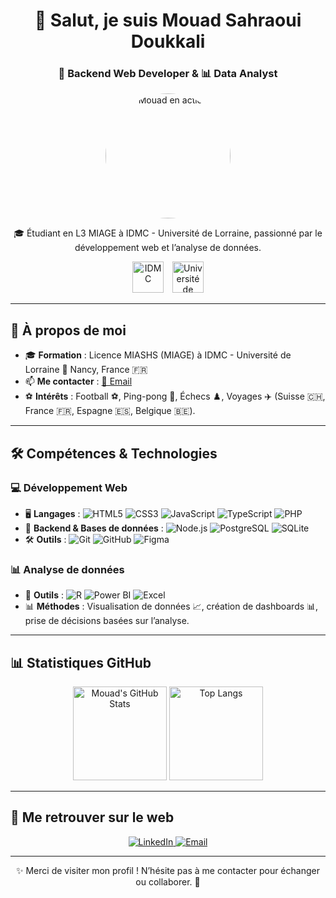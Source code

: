 <h1 align="center">👋 Salut, je suis Mouad Sahraoui Doukkali</h1>
<h3 align="center">🚀 Backend Web Developer & 📊 Data Analyst</h3>

<p align="center">
  <!-- Photo de profil style "data" choisie -->
  <img src="https://img.freepik.com/vecteurs-premium/homme-travaillant-ordinateur-portable-icone-illustration-travail-personnage-dessin-anime-mascotte-maison-concept-icone-personnes-isole_138676-1090.jpg" alt="Mouad en action" width="200" style="border-radius: 50%;"/>
</p>

<p align="center">
  🎓 Étudiant en L3 MIAGE à IDMC - Université de Lorraine, passionné par le développement web et l’analyse de données.
</p>

<!-- Logos IDMC et Université de Lorraine -->
<p align="center">
  <img src="https://www.google.com/url?sa=i&url=https%3A%2F%2Fformations.univ-lorraine.fr%2F34__idmc&psig=AOvVaw01Aa2OLo1CJam9awK2OfXw&ust=1742085292875000&source=images&cd=vfe&opi=89978449&ved=0CBQQjRxqFwoTCMjOucvriowDFQAAAAAdAAAAABAd" alt="IDMC" width="50" style="margin-right: 10px;"/>
  <img src="https://www.google.com/url?sa=i&url=https%3A%2F%2Fwww.facebook.com%2FUnivLorraine%2F%3Flocale%3Dfr_FR&psig=AOvVaw2QA5XaFfTDKyGpJFIZENMC&ust=1742085358784000&source=images&cd=vfe&opi=89978449&ved=0CBQQjRxqFwoTCNja8unriowDFQAAAAAdAAAAABAE" alt="Université de Lorraine" width="50"/>
</p>

---

## 🧐 À propos de moi 

- 🎓 **Formation** : Licence MIASHS (MIAGE) à IDMC - Université de Lorraine 📍 Nancy, France 🇫🇷
- 📫 **Me contacter** : [📧 Email](mailto:sahraouidoukkalimouad@gmail.com)
- ⚽ **Intérêts** : Football ⚽, Ping-pong 🏓, Échecs ♟️, Voyages ✈️ (Suisse 🇨🇭, France 🇫🇷, Espagne 🇪🇸, Belgique 🇧🇪).

---

## 🛠️ Compétences & Technologies 

### 💻 Développement Web 
- 🖥️ **Langages** : ![HTML5](https://img.shields.io/badge/-HTML5-E34F26?logo=html5&logoColor=white&style=for-the-badge) ![CSS3](https://img.shields.io/badge/-CSS3-1572B6?logo=css3&logoColor=white&style=for-the-badge) ![JavaScript](https://img.shields.io/badge/-JavaScript-F7DF1E?logo=javascript&logoColor=black&style=for-the-badge) ![TypeScript](https://img.shields.io/badge/-TypeScript-3178C6?logo=typescript&logoColor=white&style=for-the-badge) ![PHP](https://img.shields.io/badge/-PHP-777BB4?logo=php&logoColor=white&style=for-the-badge)
- 🔌 **Backend & Bases de données** : ![Node.js](https://img.shields.io/badge/-Node.js-339933?logo=node.js&logoColor=white&style=for-the-badge) ![PostgreSQL](https://img.shields.io/badge/-PostgreSQL-336791?logo=postgresql&logoColor=white&style=for-the-badge) ![SQLite](https://img.shields.io/badge/-SQLite-003B57?logo=sqlite&logoColor=white&style=for-the-badge)
- 🛠️ **Outils** : ![Git](https://img.shields.io/badge/-Git-F05032?logo=git&logoColor=white&style=for-the-badge) ![GitHub](https://img.shields.io/badge/-GitHub-181717?logo=github&logoColor=white&style=for-the-badge) ![Figma](https://img.shields.io/badge/-Figma-F24E1E?logo=figma&logoColor=white&style=for-the-badge)

### 📊 Analyse de données 
- 🧮 **Outils** : ![R](https://img.shields.io/badge/-R-276DC3?logo=r&logoColor=white&style=for-the-badge) ![Power BI](https://img.shields.io/badge/-Power%20BI-F2C811?logo=power-bi&logoColor=black&style=for-the-badge) ![Excel](https://img.shields.io/badge/-Excel-217346?logo=microsoft-excel&logoColor=white&style=for-the-badge)
- 📊 **Méthodes** : Visualisation de données 📈, création de dashboards 📊, prise de décisions basées sur l’analyse.

---

## 📊 Statistiques GitHub 

<p align="center">
  <img src="https://github-readme-stats.vercel.app/api?username=Mouadistaa&show_icons=true&theme=radical" alt="Mouad's GitHub Stats" height="150"/>
  <img src="https://github-readme-stats.vercel.app/api/top-langs/?username=Mouadistaa&layout=compact&theme=radical" alt="Top Langs" height="150"/>
</p>

---

## 🔗 Me retrouver sur le web 

<p align="center">
  <a href="https://www.linkedin.com/in/mouad-sahraoui-doukkali-481b74251/" target="_blank">
    <img src="https://img.shields.io/badge/-LinkedIn-0077B5?logo=linkedin&logoColor=white&style=for-the-badge" alt="LinkedIn">
  </a>
  <a href="mailto:sahraouidoukkalimouad@gmail.com" target="_blank">
    <img src="https://img.shields.io/badge/-Email-D14836?logo=gmail&logoColor=white&style=for-the-badge" alt="Email">
  </a>
</p>

---

<p align="center">
  ✨ Merci de visiter mon profil ! N’hésite pas à me contacter pour échanger ou collaborer. 🚀
</p>
